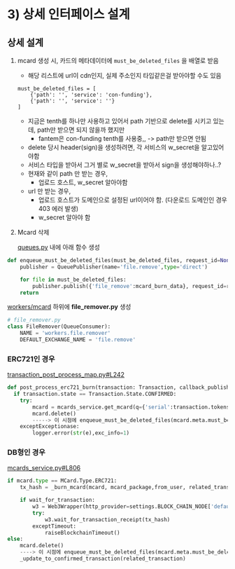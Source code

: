 # 3) 상세 인터페이스 설계

## 상세 설계

1. mcard 생성 시, 카드의 메타데이터에 `must_be_deleted_files` 을 배열로 받음
    - 해당 리스트에 url이 cdn인지, 실제 주소인지 타입같은걸 받아야할 수도 있음
    ```
    must_be_deleted_files = [
        {'path': '', 'service': 'con-funding'},
        {'path': '', 'service': ''}
    ]
    ```
    - 지금은 tenth를 하나만 사용하고 있어서 path 기반으로 delete를 시키고 있는데, path만 받으면 되지 않을까 했지만
        - fantem은 con-funding tenth를 사용중,, -> path만 받으면 안됨
    - delete 당시 header(sign)을 생성하려면, 각 서비스의 w_secret을 알고있어야함
    - 서비스 타입을 받아서 그거 별로 w_secret을 받아서 sign을 생성해야하나..?
    - 현재와 같이 path 만 받는 경우, 
        - 업로드 호스트, w_secret 알아야함
    - url 만 받는 경우,
        - 업로드 호스트가 도메인으로 설정된 url이어야 함. (다운로드 도메인인 경우 403 에러 발생)
        - w_secret 알아야 함


2. Mcard 삭제

    [queues.py](https://github.daumkakao.com/blockchain-tf/koin-server/blob/master/mcard/services/queues.py) 내에 아래 함수 생성 

```python
def enqueue_must_be_deleted_files(must_be_deleted_files, request_id=None)
    publisher = QueuePublisher(name='file.remove',type='direct')

    for file in must_be_deleted_files:
        publisher.publish({'file_remove':mcard_burn_data}, request_id=request_id)
    return
```

[workers/mcard](https://github.daumkakao.com/blockchain-tf/koin-server/tree/master/workers/mcard)
하위에 **file_remover.py** 생성

```python
# file_remover.py
class FileRemover(QueueConsumer):
    NAME = 'workers.file.remover'
    DEFAULT_EXCHANGE_NAME = 'file.remove'
```

### ERC721인 경우

[transaction_post_process_map.py#L242](https://github.daumkakao.com/blockchain-tf/koin-server/blob/master/workers/transaction/transaction_post_process_map.py#L242)

```python
def post_process_erc721_burn(transaction: Transaction, callback_publisher=None):
  if transaction.state == Transaction.State.CONFIRMED:
    try:
        mcard = mcards_service.get_mcard(q={'serial':transaction.tokens_transferred.value})
        mcard.delete()
        -----> 이 시점에 enqueue_must_be_deleted_files(mcard.meta.must_be_deleted_files) 
    exceptExceptionase:
        logger.error(str(e),exc_info=1)
```

### DB형인 경우

[mcards_service.py#L806](https://github.daumkakao.com/blockchain-tf/koin-server/blob/master/mcard/services/mcards_service.py#L806)

```python
if mcard.type == MCard.Type.ERC721:
    tx_hash = _burn_mcard(mcard, mcard_package,from_user, related_transaction,nonce)

    if wait_for_transaction:
        w3 = Web3Wrapper(http_provider=settings.BLOCK_CHAIN_NODE['default']['URI'])
        try:
            w3.wait_for_transaction_receipt(tx_hash)
        exceptTimeout:
            raiseBlockchainTimeout()
else:
    mcard.delete()
    ----> 이 시점에 enqueue_must_be_deleted_files(mcard.meta.must_be_deleted_files) 
    _update_to_confirmed_transaction(related_transaction)
```
